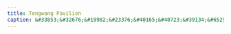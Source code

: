 ```yaml
---
title: Tengwang Pavilion
caption: &#33853;&#32676;&#19982;&#23376;&#40165;&#40723;&#39134;&#65292;&#31179;&#27700;&#20849;&#38271;&#22825;&#19968;&#33394; 3/7/2023 Nanchang, China
---
```

